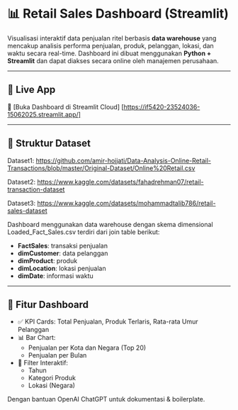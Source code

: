 # 📊 Retail Sales Dashboard (Streamlit)

Visualisasi interaktif data penjualan ritel berbasis **data warehouse** yang mencakup analisis performa penjualan, produk, pelanggan, lokasi, dan waktu secara real-time. Dashboard ini dibuat menggunakan **Python + Streamlit** dan dapat diakses secara online oleh manajemen perusahaan.

---

## 🚀 Live App

🔗 [Buka Dashboard di Streamlit Cloud]
[https://if5420-23524036-15062025.streamlit.app/]

---

## 📁 Struktur Dataset

Dataset1: https://github.com/amir-hojjati/Data-Analysis-Online-Retail-Transactions/blob/master/Original-Dataset/Online%20Retail.csv

Dataset2: https://www.kaggle.com/datasets/fahadrehman07/retail-transaction-dataset

Dataset3: https://www.kaggle.com/datasets/mohammadtalib786/retail-sales-dataset

Dashboard menggunakan data warehouse dengan skema dimensional
Loaded_Fact_Sales.csv terdiri dari join table berikut:
- **FactSales**: transaksi penjualan 
- **dimCustomer**: data pelanggan 
- **dimProduct**: produk 
- **dimLocation**: lokasi penjualan 
- **dimDate**: informasi waktu

---

## 📌 Fitur Dashboard

- ✅ KPI Cards: Total Penjualan, Produk Terlaris, Rata-rata Umur Pelanggan
- 📊 Bar Chart:
  - Penjualan per Kota dan Negara (Top 20)
  - Penjualan per Bulan
- 📆 Filter Interaktif:
  - Tahun
  - Kategori Produk
  - Lokasi (Negara)
 
Dengan bantuan OpenAI ChatGPT untuk dokumentasi & boilerplate.
